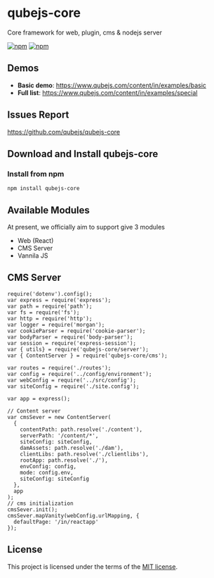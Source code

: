 
# qubejs-core
Core framework for web, plugin, cms &amp; nodejs server

[![npm](https://img.shields.io/npm/dm/qubejs-core.svg)](https://www.npmjs.com/package/qubejs-core)
[![npm](https://img.shields.io/npm/v/qubejs-core.svg)](https://www.npmjs.com/package/qubejs-core)


## Demos

- **Basic demo**: https://www.qubejs.com/content/in/examples/basic
- **Full list**: https://www.qubejs.com/content/in/examples/special


## Issues Report
https://github.com/qubejs/qubejs-core

## Download and Install qubejs-core

### Install from npm

```
npm install qubejs-core
```
## Available Modules

At present, we officially aim to support give 3 modules

- Web (React)
- CMS Server
- Vannila JS

## CMS Server

```
require('dotenv').config();
var express = require('express');
var path = require('path');
var fs = require('fs');
var http = require('http');
var logger = require('morgan');
var cookieParser = require('cookie-parser');
var bodyParser = require('body-parser');
var session = require('express-session');
var { utils} = require('qubejs-core/server');
var { ContentServer } = require('qubejs-core/cms');

var routes = require('./routes');
var config = require('../config/environment');
var webConfig = require('../src/config');
var siteConfig = require('./site.config');

var app = express();

// Content server
var cmsSever = new ContentServer(
  {
    contentPath: path.resolve('./content'),
    serverPath: '/content/*',
    siteConfig: siteConfig,
    damAssets: path.resolve('./dam'),
    clientLibs: path.resolve('./clientlibs'),
    rootApp: path.resolve('./'),
    envConfig: config,
    mode: config.env,
    siteConfig: siteConfig
  },
  app
);
// cms initialization
cmsSever.init();
cmsSever.mapVanity(webConfig.urlMapping, {
  defaultPage: '/in/reactapp'
});
```


## License

This project is licensed under the terms of the
[MIT license](/LICENSE).
